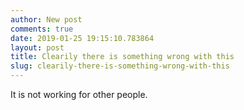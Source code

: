 ```yaml
---
author: New post 
comments: true
date: 2019-01-25 19:15:10.783864
layout: post
title: Clearily there is something wrong with this
slug: clearily-there-is-something-wrong-with-this
---
```

It is not working for other people.